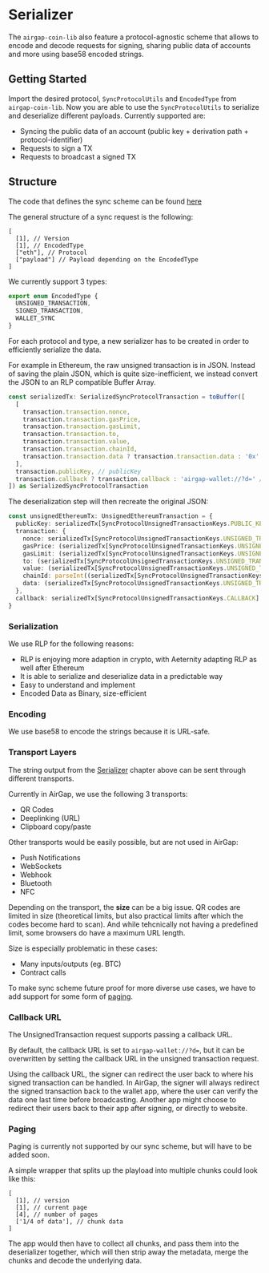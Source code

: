 # Serializer

The `airgap-coin-lib` also feature a protocol-agnostic scheme that allows to encode and decode requests for signing, sharing public data of accounts and more using base58 encoded strings.

## Getting Started

Import the desired protocol, `SyncProtocolUtils` and `EncodedType` from `airgap-coin-lib`. Now you are able to use the `SyncProtocolUtils` to serialize and deserialize different payloads. Currently supported are:

- Syncing the public data of an account (public key + derivation path + protocol-identifier)
- Requests to sign a TX
- Requests to broadcast a signed TX

## Structure

The code that defines the sync scheme can be found [here](https://github.com/airgap-it/airgap-coin-lib/blob/master/lib/serializer/serializer.ts)

The general structure of a sync request is the following:

```rlp
[
  [1], // Version
  [1], // EncodedType
  ["eth"], // Protocol
  ["payload"] // Payload depending on the EncodedType
]
```

We currently support 3 types:

```typescript
export enum EncodedType {
  UNSIGNED_TRANSACTION,
  SIGNED_TRANSACTION,
  WALLET_SYNC
}
```

For each protocol and type, a new serializer has to be created in order to efficiently serialize the data.

For example in Ethereum, the raw unsigned transaction is in JSON. Instead of saving the plain JSON, which is quite size-inefficient, we instead convert the JSON to an RLP compatible Buffer Array.

```typescript
const serializedTx: SerializedSyncProtocolTransaction = toBuffer([
  [
    transaction.transaction.nonce,
    transaction.transaction.gasPrice,
    transaction.transaction.gasLimit,
    transaction.transaction.to,
    transaction.transaction.value,
    transaction.transaction.chainId,
    transaction.transaction.data ? transaction.transaction.data : '0x' // data is optional, include empty if necessary
  ],
  transaction.publicKey, // publicKey
  transaction.callback ? transaction.callback : 'airgap-wallet://?d=' // callback-scheme
]) as SerializedSyncProtocolTransaction
```

The deserialization step will then recreate the original JSON:

```typescript
const unsignedEthereumTx: UnsignedEthereumTransaction = {
  publicKey: serializedTx[SyncProtocolUnsignedTransactionKeys.PUBLIC_KEY].toString(),
  transaction: {
    nonce: serializedTx[SyncProtocolUnsignedTransactionKeys.UNSIGNED_TRANSACTION][0].toString(),
    gasPrice: (serializedTx[SyncProtocolUnsignedTransactionKeys.UNSIGNED_TRANSACTION][1] as Buffer).toString(),
    gasLimit: (serializedTx[SyncProtocolUnsignedTransactionKeys.UNSIGNED_TRANSACTION][2] as Buffer).toString(),
    to: (serializedTx[SyncProtocolUnsignedTransactionKeys.UNSIGNED_TRANSACTION][3] as Buffer).toString(),
    value: (serializedTx[SyncProtocolUnsignedTransactionKeys.UNSIGNED_TRANSACTION][4] as Buffer).toString(),
    chainId: parseInt((serializedTx[SyncProtocolUnsignedTransactionKeys.UNSIGNED_TRANSACTION][5] as Buffer).toString(), 10),
    data: (serializedTx[SyncProtocolUnsignedTransactionKeys.UNSIGNED_TRANSACTION][6] as Buffer).toString()
  },
  callback: serializedTx[SyncProtocolUnsignedTransactionKeys.CALLBACK].toString()
}
```

### Serialization

We use RLP for the following reasons:

- RLP is enjoying more adaption in crypto, with Aeternity adapting RLP as well after Ethereum
- It is able to serialize and deserialize data in a predictable way
- Easy to understand and implement
- Encoded Data as Binary, size-efficient

### Encoding

We use base58 to encode the strings because it is URL-safe.

### Transport Layers

The string output from the [Serializer](#structure) chapter above can be sent through different transports.

Currently in AirGap, we use the following 3 transports:

- QR Codes
- Deeplinking (URL)
- Clipboard copy/paste

Other transports would be easily possible, but are not used in AirGap:

- Push Notifications
- WebSockets
- Webhook
- Bluetooth
- NFC

Depending on the transport, the **size** can be a big issue. QR codes are limited in size (theoretical limits, but also practical limits after which the codes become hard to scan). And while tehcnically not having a predefined limit, some browsers do have a maximum URL length.

Size is especially problematic in these cases:

- Many inputs/outputs (eg. BTC)
- Contract calls

To make sync scheme future proof for more diverse use cases, we have to add support for some form of [paging](#paging).

### Callback URL

The UnsignedTransaction request supports passing a callback URL.

By default, the callback URL is set to `airgap-wallet://?d=`, but it can be overwritten by setting the callback URL in the unsigned transaction request.

Using the callback URL, the signer can redirect the user back to where his signed transaction can be handled. In AirGap, the signer will always redirect the signed transaction back to the wallet app, where the user can verify the data one last time before broadcasting. Another app might choose to redirect their users back to their app after signing, or directly to website.

### Paging

Paging is currently not supported by our sync scheme, but will have to be added soon.

A simple wrapper that splits up the playload into multiple chunks could look like this:

```rlp
[
  [1], // version
  [1], // current page
  [4], // number of pages
  ['1/4 of data'], // chunk data
]
```

The app would then have to collect all chunks, and pass them into the deserializer together, which will then strip away the metadata, merge the chunks and decode the underlying data.
